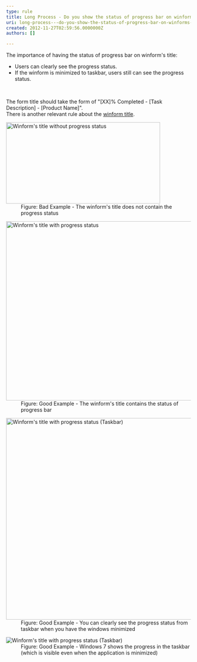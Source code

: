 ```yaml
---
type: rule
title: Long Process - Do you show the status of progress bar on winform's title?
uri: long-process---do-you-show-the-status-of-progress-bar-on-winforms-title
created: 2012-11-27T02:59:56.0000000Z
authors: []

---
```




<span class='intro'> <div>The importance of having the status of progress bar on winform's title&#58;</div>
<ul><li>Users can clearly see the progress status.</li>
<li>If the winform is minimized to taskbar, users still can see the progress status.</li></ul> </span>

​<div>The form title should take the form of &quot;[XX]% Completed - [Task Description] - [Product Name]&quot;.<br>There is another relevant rule about the <a href="http&#58;//www.ssw.com.au/ssw/Standards/Rules/RulestoBetterInterfaces-Windows-Applications.aspx#TitleBarCaption">winform title</a>.</div>
<dl class="badImage"><dt><img width="420" height="222" src="http&#58;//www.ssw.com.au/ssw/Standards/Rules/Images/BadProgressForm.png" alt="Winform's title without progress status" /></dt>
<dd>Figure&#58; Bad Example - The winform's title does not contain the progress status</dd></dl>
<dl class="goodImage"><dt><img width="580" height="489" src="http&#58;//www.ssw.com.au/ssw/Standards/Rules/Images/GoodProgressForm.png" alt="Winform's title with progress status" /></dt>
<dd>Figure&#58; Good Example - The winform's title contains the status of progress bar</dd></dl>
<dl class="goodImage"><dt><img src="http&#58;//www.ssw.com.au/ssw/Standards/Rules/Images/GoodProgressFormTaskbar.png" alt="Winform's title with progress status (Taskbar)" style="width&#58;550px;" /></dt>
<dd>Figure&#58; Good Example - You can clearly see the progress status from taskbar when you have the windows minimized</dd></dl>
<dl class="goodImage"><dt><img src="http&#58;//www.ssw.com.au/ssw/Standards/Rules/Images/TaskBarProgress.png" alt="Winform's title with progress status (Taskbar)" /></dt>
<dd>Figure&#58; Good Example - Windows 7 shows the progress in the taskbar (which is visible even when the application is minimized)</dd></dl>



